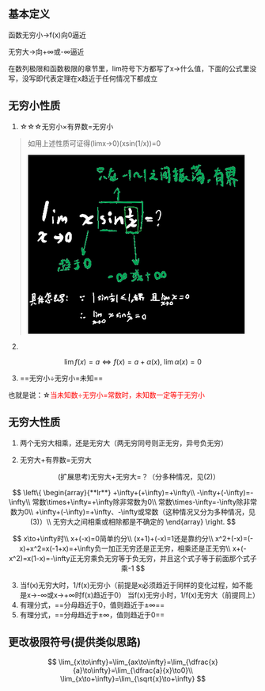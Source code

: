 ## 基本定义

函数无穷小→f(x)向0逼近

无穷大→向+∞或-∞逼近

在数列极限和函数极限的章节里，lim符号下方都写了x→什么值，下面的公式里没写，没写即代表定理在x趋近于任何情况下都成立

## 无穷小性质

1. ☆☆☆无穷小×有界数=无穷小
> 如用上述性质可证得(limx→0)(xsin(1/x))=0 
>
> <div align=left><img src="assets/1652325761845.png" alt="1652325761845" style="zoom:53%;" /></div>
2. 
$$
\lim f(x)=a\Leftrightarrow f(x)=a+\alpha(x),\ \lim \alpha(x)=0
$$

3. ==无穷小÷无穷小=未知==

也就是说：☆<font color=red>当未知数÷无穷小=常数时，未知数一定等于无穷小</font>

## 无穷大性质

1. 两个无穷大相乘，还是无穷大（两无穷同号则正无穷，异号负无穷）

2. 无穷大+有界数=无穷大

   <center>(扩展思考)无穷大+无穷大=？（分多种情况，见(2)）</center>

$$
\left\{  
             \begin{array}{**lr**}  
             +\infty+(+\infty)=+\infty\\  
             -\infty+(-\infty)=-\infty\\  
             常数\times+\infty=+\infty除非常数为0\\
             常数\times-\infty=-\infty除非常数为0\\
             +\infty+(-\infty)=+\infty、-\infty或常数（这种情况又分为多种情况，见(3)）\\
             无穷大之间相乘或相除都是不确定的
             \end{array}  
\right.
$$

$$
x\to+\infty时\\  
x+(-x)=0简单约分\\  
(x+1)+(-x)=1还是靠约分\\
x^2+(-x)=(-x)+x^2=x(-1+x)=+\infty负一加正无穷还是正无穷，相乘还是正无穷\\
x+(-x^2)=x(1-x)=-\infty正无穷乘负无穷等于负无穷，并且这个式子等于前面那个式子乘-1
$$

3. 当f(x)无穷大时，1/f(x)无穷小（前提是x必须趋近于同样的变化过程，如不能是x→-∞或x→+∞时f(x)趋近于0）
    当f(x)无穷小时，1/f(x)无穷大（前提同上）
4. 有理分式，==分母趋近于0，值则趋近于±∞==
5. 有理分式，==分母趋近于±∞，值则趋近于0==



## 更改极限符号(提供类似思路)

$$
\lim_{x\to\infty}=\lim_{ax\to\infty}=\lim_{\dfrac{x}{a}\to\infty}=\lim_{\dfrac{a}{x}\to0}\\
\lim_{x\to+\infty}=\lim_{\sqrt{x}\to+\infty}
$$

